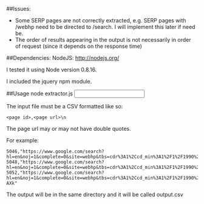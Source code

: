 ##Issues:
- Some SERP pages are not correctly extracted, e.g. SERP pages with /webhp need to be directed to /search. I will implement this later if need be.
- The order of results appearing in the output is not necessarily in order of request (since it depends on the response time)

##Dependencies:
NodeJS: http://nodejs.org/

I tested it using Node version 0.8.16.

I included the jquery npm module.

##Usage
node extractor.js <input file>

The input file must be a CSV formatted like so:

```
<page id>,<page url>\n
```

The page url may or may not have double quotes.

For example:
```
5046,"https://www.google.com/search?hl=en&noj=1&complete=0&site=webhp&tbs=cdr%3A1%2Ccd_min%3A1%2F1%2F1990%2Ccd_max%3A4%2F26%2F2013&source=hp&q=Where+do+people+cash+fish+standing+on+stilts&oq=Where+do+people+cash+fish+standing+on+stilts&gs_l=hp.3...6153.11392.0.11488.0.0.0.0.0.0.0.0..0.0...0.0...1c.1.12.hp.P5HzmYlymb8"
5048,"https://www.google.com/search?hl=en&noj=1&complete=0&site=webhp&tbs=cdr%3A1%2Ccd_min%3A1%2F1%2F1990%2Ccd_max%3A4%2F26%2F2013&source=hp&q=Where+do+people+cash+fish+standing+on+stilts&oq=Where+do+people+cash+fish+standing+on+stilts&gs_l=hp.3...6153.11392.0.11488.0.0.0.0.0.0.0.0..0.0...0.0...1c.1.12.hp.P5HzmYlymb8"
5052,"https://www.google.com/search?hl=en&noj=1&complete=0&site=webhp&tbs=cdr%3A1%2Ccd_min%3A1%2F1%2F1990%2Ccd_max%3A4%2F26%2F2013&q=Fishing+on+stilts&oq=Fishing+on+stilts&gs_l=serp.3...18709.20917.0.21067.0.0.0.0.0.0.0.0..0.0...0.0...1c.1.12.serp.XDRgia5-AXk"
```

The output will be in the same directory and it will be called output.csv 